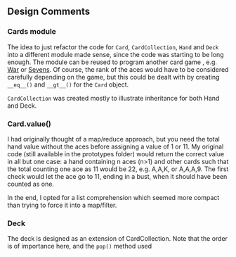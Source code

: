 ## Design Comments

### Cards module

The idea to just refactor the code for `Card`, `CardCollection`, `Hand` and `Deck` into a different module made sense, since the code was starting to be long enough. The module can be reused to program another card game , e.g. [War](http://en.wikipedia.org/wiki/War_%28card_game%29) or [Sevens](http://en.wikipedia.org/wiki/Sevens_%28card_game%29). Of course, the rank of the aces would have to be considered carefully depending on the game, but this could be dealt with by creating `__eq__()` and `__gt__()` for the `Card` object. 

`CardCollection` was created mostly to illustrate inheritance for both Hand and Deck.

### Card.value()

I had originally thought of a map/reduce approach, but you need the total hand value without the aces before assigning a value of 1 or 11. My original code (still available in the prototypes folder) would return the correct value in all but one case: a hand containing n aces (n>1) and other cards such that the total counting one ace as 11 would be 22, e.g. A,A,K, or A,A,A,9. The first check would let the ace go to 11, ending in a bust, when it should have been counted as one.

In the end, I opted for a list comprehension which seemed more compact than trying to force it into a map/filter.


### Deck

The deck is designed as an extension of CardCollection. Note that the order is of importance here, and the `pop()` method used 
